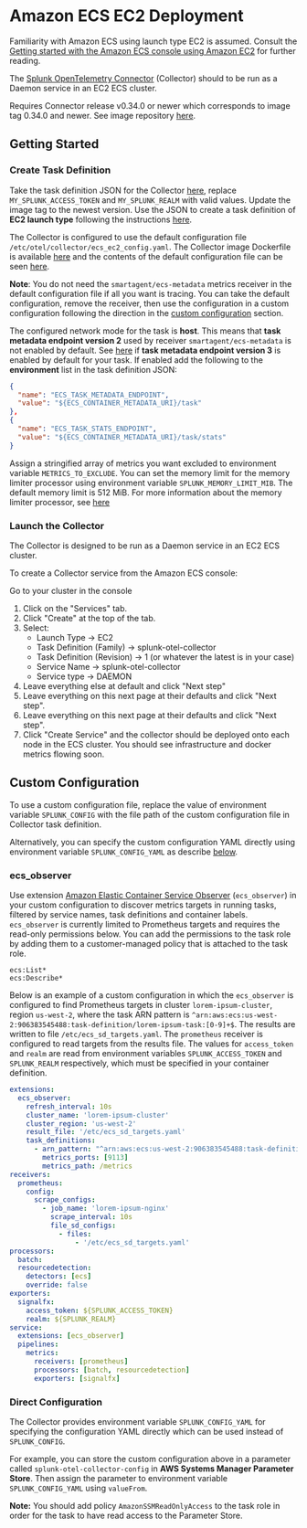 # Amazon ECS EC2 Deployment
Familiarity with Amazon ECS using launch type EC2 is assumed. Consult the 
[Getting started with the Amazon ECS console using Amazon EC2](https://docs.aws.amazon.com/AmazonECS/latest/developerguide/getting-started-ecs-ec2.html)
for further reading.

The
[Splunk OpenTelemetry Connector](https://github.com/signalfx/splunk-otel-collector)
(Collector) should to be run as a Daemon service in an EC2 ECS cluster.

Requires Connector release v0.34.0 or newer which corresponds to image tag 0.34.0 and newer.
See image repository [here](https://quay.io/repository/signalfx/splunk-otel-collector?tab=tags).

## Getting Started
### Create Task Definition
Take the task definition JSON for the Collector [here](./splunk-otel-collector.json), replace
`MY_SPLUNK_ACCESS_TOKEN` and `MY_SPLUNK_REALM` with valid values. Update the image tag to
the newest version. Use the JSON to create a task definition of **EC2 launch type** following
the instructions [here](https://docs.aws.amazon.com/AmazonECS/latest/developerguide/create-task-definition.html).

The Collector is configured to use the default configuration file `/etc/otel/collector/ecs_ec2_config.yaml`.
The Collector image Dockerfile is available [here](../../../cmd/otelcol/Dockerfile) and the contents of the default
configuration file can be seen [here](../../../cmd/otelcol/config/collector/ecs_ec2_config.yaml).

**Note**: You do not need the `smartagent/ecs-metadata` metrics receiver in the default
configuration file if all you want is tracing. You can take the default configuration, remove
the receiver, then use the configuration in a custom configuration following the direction
in the [custom configuration](#custom-configuration) section.

The configured network mode for the task is **host**. This means that **task metadata endpoint
version 2** used by receiver `smartagent/ecs-metadata` is not enabled by default. See
[here](https://docs.aws.amazon.com/AmazonECS/latest/developerguide/task-metadata-endpoint.html)
if **task metadata endpoint version 3** is enabled by default for your task. If enabled add the
following to the **environment** list in the task definition JSON:
```json
{
  "name": "ECS_TASK_METADATA_ENDPOINT",
  "value": "${ECS_CONTAINER_METADATA_URI}/task"
},
{
  "name": "ECS_TASK_STATS_ENDPOINT",
  "value": "${ECS_CONTAINER_METADATA_URI}/task/stats"
}
```

Assign a stringified array of metrics you want excluded to environment variable
`METRICS_TO_EXCLUDE`. You can set the memory limit for the memory limiter processor using
environment variable `SPLUNK_MEMORY_LIMIT_MIB`. The default memory limit is 512 MiB. For
more information about the memory limiter processor, see
[here](https://github.com/open-telemetry/opentelemetry-collector/blob/main/processor/memorylimiter/README.md)

### Launch the Collector
The Collector is designed to be run as a Daemon service in an EC2 ECS cluster.

To create a Collector service from the Amazon ECS console:

Go to your cluster in the console
1. Click on the "Services" tab.
2. Click "Create" at the top of the tab.
3. Select:
   - Launch Type -> EC2
   - Task Definition (Family) -> splunk-otel-collector
   - Task Definition (Revision) -> 1 (or whatever the latest is in your case)
   - Service Name -> splunk-otel-collector
   - Service type -> DAEMON
4. Leave everything else at default and click "Next step"
5. Leave everything on this next page at their defaults and click "Next step". 
6. Leave everything on this next page at their defaults and click "Next step". 
7. Click "Create Service" and the collector should be deployed onto each node in the ECS cluster. You should see infrastructure and docker metrics flowing soon.

## Custom Configuration
To use a custom configuration file, replace the value of environment variable
`SPLUNK_CONFIG` with the file path of the custom configuration file in Collector
task definition.

Alternatively, you can specify the custom configuration YAML directly using environment
variable `SPLUNK_CONFIG_YAML` as describe [below](#direct-configuration).

### ecs_observer
Use extension
[Amazon Elastic Container Service Observer](https://github.com/open-telemetry/opentelemetry-collector-contrib/tree/main/extension/observer/ecsobserver#amazon-elastic-container-service-observer)
(`ecs_observer`) in your custom configuration to discover metrics targets
in running tasks, filtered by service names, task definitions and container labels.
`ecs_observer` is currently limited to Prometheus targets and requires the read-only
permissions below. You can add the permissions to the task role by adding them to a 
customer-managed policy that is attached to the task role.
```text
ecs:List*
ecs:Describe*
```

Below is an example of a custom configuration in which the `ecs_observer` is configured to find
Prometheus targets in cluster `lorem-ipsum-cluster`, region `us-west-2`, where the task ARN
pattern is `^arn:aws:ecs:us-west-2:906383545488:task-definition/lorem-ipsum-task:[0-9]+$`.
The results are written to file `/etc/ecs_sd_targets.yaml`. The `prometheus` receiver is
configured to read targets from the results file. The values for `access_token`
and `realm` are read from environment variables `SPLUNK_ACCESS_TOKEN` and `SPLUNK_REALM`
respectively, which must be specified in your container definition.

```yaml
extensions:
  ecs_observer:
    refresh_interval: 10s
    cluster_name: 'lorem-ipsum-cluster'
    cluster_region: 'us-west-2'
    result_file: '/etc/ecs_sd_targets.yaml'
    task_definitions:
      - arn_pattern: "^arn:aws:ecs:us-west-2:906383545488:task-definition/lorem-ipsum-task:[0-9]+$"
        metrics_ports: [9113]
        metrics_path: /metrics
receivers:
  prometheus:
    config:
      scrape_configs:
        - job_name: 'lorem-ipsum-nginx'
          scrape_interval: 10s
          file_sd_configs:
            - files:
                - '/etc/ecs_sd_targets.yaml'
processors:
  batch:
  resourcedetection:
    detectors: [ecs]
    override: false    
exporters:
  signalfx:
    access_token: ${SPLUNK_ACCESS_TOKEN}
    realm: ${SPLUNK_REALM}
service:
  extensions: [ecs_observer]
  pipelines:
    metrics:
      receivers: [prometheus]
      processors: [batch, resourcedetection]
      exporters: [signalfx]
```

### Direct Configuration
The Collector provides environment variable `SPLUNK_CONFIG_YAML` for specifying the
configuration YAML directly which can be used instead of `SPLUNK_CONFIG`.

For example, you can store the custom configuration above in a parameter called
`splunk-otel-collector-config` in **AWS Systems Manager Parameter Store**. Then
assign the parameter to environment variable `SPLUNK_CONFIG_YAML` using `valueFrom`.

**Note:** You should add policy `AmazonSSMReadOnlyAccess` to the task role in order for
the task to have read access to the Parameter Store.
